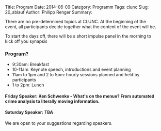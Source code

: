 Title: Program
Date: 2014-06-09
Category: Programm
Tags: clunc
Slug: 20_ablauf
Author: Philipp Renger
Summary: 

There are no pre-determined topics at CLUNC. At the beginning of the event, all participants decide together what the content of the event will be.

To start the days off, there will be a short impulse panel in the morning to kick off you synapsis

### Program?
* 9:30am: Breakfast 
* 10-11am: Keynote speech, introductions and event planning
* 11am to 1pm and 2 to 5pm:  hourly sessions planned and held by participants
* 1 to 2pm: Lunch 



#### Friday Speaker: Ken Schwenke - What's on the menue? From automated crime analysis to literally moving information. 

#### Saturday Speaker: TBA

We are open to your suggestions regarding speakers.

